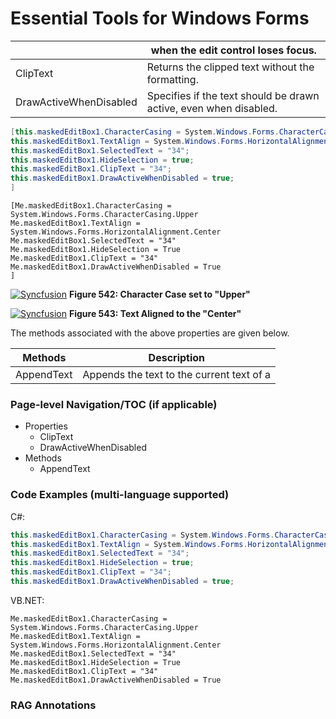 <!--
source: image
domain: syncfusion-sdk
task: pdf-ocr-to-markdown
language: en (keep original; do not translate)
source_filename: page_850.jpeg
document_name: tools
page_number: 850
page_id: tools#page_850
product: Syncfusion Winforms
version: 11.4.0.26
timestamp: 2025-08-09T10:38:50Z
fidelity: lossless
-->

# Essential Tools for Windows Forms

|  | when the edit control loses focus. |
| --- | --- |
| ClipText | Returns the clipped text without the formatting. |
| DrawActiveWhenDisabled | Specifies if the text should be drawn active, even when disabled. |

```csharp
[this.maskedEditBox1.CharacterCasing = System.Windows.Forms.CharacterCasing.Upper;
this.maskedEditBox1.TextAlign = System.Windows.Forms.HorizontalAlignment.Center;
this.maskedEditBox1.SelectedText = "34";
this.maskedEditBox1.HideSelection = true;
this.maskedEditBox1.ClipText = "34";
this.maskedEditBox1.DrawActiveWhenDisabled = true;
]
```

```vbnet
[Me.maskedEditBox1.CharacterCasing = System.Windows.Forms.CharacterCasing.Upper
Me.maskedEditBox1.TextAlign = System.Windows.Forms.HorizontalAlignment.Center
Me.maskedEditBox1.SelectedText = "34"
Me.maskedEditBox1.HideSelection = True
Me.maskedEditBox1.ClipText = "34"
Me.maskedEditBox1.DrawActiveWhenDisabled = True
]
```

[![Syncfusion](https://via.placeholder.com/150 "Character Case set to 'Upper'")](https://via.placeholder.com/150)
**Figure 542: Character Case set to "Upper"**

[![Syncfusion](https://via.placeholder.com/150 "Text Aligned to the 'Center'")](https://via.placeholder.com/150)
**Figure 543: Text Aligned to the "Center"**

The methods associated with the above properties are given below.

| Methods | Description |
| --- | --- |
| AppendText | Appends the text to the current text of a |

### Page-level Navigation/TOC (if applicable)

- Properties
  - ClipText
  - DrawActiveWhenDisabled
- Methods
  - AppendText

### Code Examples (multi-language supported)

C#:

```csharp
this.maskedEditBox1.CharacterCasing = System.Windows.Forms.CharacterCasing.Upper;
this.maskedEditBox1.TextAlign = System.Windows.Forms.HorizontalAlignment.Center;
this.maskedEditBox1.SelectedText = "34";
this.maskedEditBox1.HideSelection = true;
this.maskedEditBox1.ClipText = "34";
this.maskedEditBox1.DrawActiveWhenDisabled = true;
```

VB.NET:

```vbnet
Me.maskedEditBox1.CharacterCasing = System.Windows.Forms.CharacterCasing.Upper
Me.maskedEditBox1.TextAlign = System.Windows.Forms.HorizontalAlignment.Center
Me.maskedEditBox1.SelectedText = "34"
Me.maskedEditBox1.HideSelection = True
Me.maskedEditBox1.ClipText = "34"
Me.maskedEditBox1.DrawActiveWhenDisabled = True
```

### RAG Annotations
<!-- tags: [WinForms, properties, methods, CharacterCasing, TextAlign, SelectedText, HideSelection, ClipText, DrawActiveWhenDisabled] keywords: [Character Case, Text Alignment, Selected Text, Hide Selection, Clipped Text, DrawActive] -->